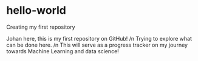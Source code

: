 # hello-world
Creating my first repository

Johan here, this is my first repository on GitHub! /n
Trying to explore what can be done here.  /n
This will serve as a progress tracker on my journey towards Machine Learning and data science!
